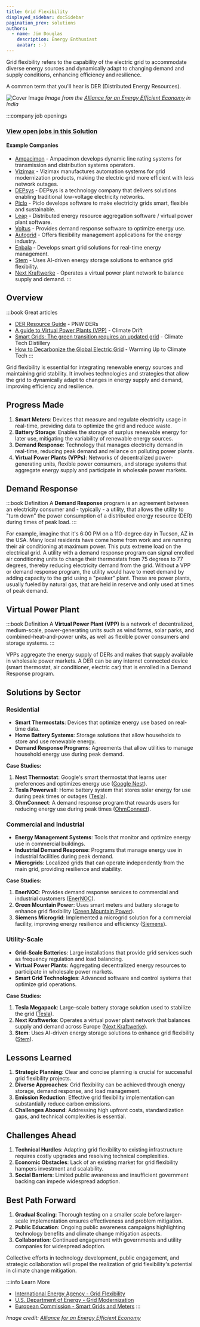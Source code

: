 ```yaml
---
title: Grid Flexibility
displayed_sidebar: docSidebar
pagination_prev: solutions
authors:
  - name: Jim Douglas
    description: Energy Enthusiast
    avatar: :-)
---
```


Grid flexibility refers to the capability of the electric grid to accommodate diverse energy sources and dynamically adapt to changing demand and supply conditions, enhancing efficiency and resilience.

A common term that you'll hear is DER (Distributed Energy Resources).

![Cover Image](../static/img/grid-flexibility.jpg)
*Image from the [Alliance for an Energy Efficient Economy](https://aeee.in/why-indian-grid-operators-need-to-acknowledge-demand-flexibility-for-optimal-grid-operation/) in India*

:::company job openings
### [View open jobs in this Solution](https://climatebase.org/jobs?l=&q=&drawdown_solutions=Grid+Flexibility)
#### Example Companies
- [Ampacimon](https://www.climatetechlist.com/company/ampacimon) - Ampacimon develops dynamic line rating systems for transmission and distribution systems operators.
- [Vizimax](https://www.climatetechlist.com/company/vizimax) - Vizimax manufactures automation systems for grid modernization products, making the electric grid more efficient with less network outages.
- [DEPsys](https://www.climatetechlist.com/company/depsys) - DEPsys is a technology company that delivers solutions enabling traditional low-voltage electricity networks.
- [Piclo](https://www.climatetechlist.com/company/piclo) - Piclo develops software to make electricity grids smart, flexible and sustainable.
- [Leap](https://www.climatetechlist.com/company/leap) - Distributed energy resource aggregation software / virtual power plant software.
- [Voltus](https://voltus.co) - Provides demand response software to optimize energy use.
- [Autogrid](https://www.auto-grid.com) - Offers flexibility management applications for the energy industry.
- [Enbala](https://www.enbala.com) - Develops smart grid solutions for real-time energy management.
- [Stem](https://www.stem.com) - Uses AI-driven energy storage solutions to enhance grid flexibility.
- [Next Kraftwerke](https://www.next-kraftwerke.com) - Operates a virtual power plant network to balance supply and demand.
:::

## Overview
:::book Great articles
- [DER Resource Guide](https://pnwders.notion.site/PNW-DERs-Resources-Guide-b140785035504276a036a0973e9a7989) - PNW DERs
- [A guide to Virtual Power Plants (VPP)](https://climatedrift.substack.com/p/a-guide-to-virtual-power-plants-vpp) - Climate Drift
- [Smart Grids: The green transition requires an updated grid](https://www.climatetechdistillery.com/p/22-smart-grids) - Climate Tech Distillery
- [How to Decarbonize the Global Electric Grid](https://warminguptoclimatetech.substack.com/p/how-to-decarbonize-the-global-electric-grid) - Warming Up to Climate Tech
:::



Grid flexibility is essential for integrating renewable energy sources and maintaining grid stability. It involves technologies and strategies that allow the grid to dynamically adapt to changes in energy supply and demand, improving efficiency and resilience.

## Progress Made

1. **Smart Meters**: Devices that measure and regulate electricity usage in real-time, providing data to optimize the grid and reduce waste.
2. **Battery Storage**: Enables the storage of surplus renewable energy for later use, mitigating the variability of renewable energy sources.
3. **Demand Response**: Technology that manages electricity demand in real-time, reducing peak demand and reliance on polluting power plants.
4. **Virtual Power Plants (VPPs)**: Networks of decentralized power-generating units, flexible power consumers, and storage systems that aggregate energy supply and participate in wholesale power markets.

## Demand Response

:::book Definition
A **Demand Response** program is an agreement between an electricity consumer and - typically - a utility, that allows the utility to "turn down" the power consumption of a distributed energy resource (DER) during times of peak load.
:::

For example, imagine that it's 6:00 PM on a 110-degree day in Tucson, AZ in the USA. Many local residents have come home from work and are running their air conditioning at maximum power. This puts extreme load on the electrical grid. A utility with a demand response program can signal enrolled air conditioning units to change their thermostats from 75 degrees to 77 degrees, thereby reducing electricity demand from the grid. Without a VPP or demand response program, the utility would have to meet demand by adding capacity to the grid using a "peaker" plant. These are power plants, usually fueled by natural gas, that are held in reserve and only used at times of peak demand.

## Virtual Power Plant

:::book Definition
A **Virtual Power Plant (VPP)** is a network of decentralized, medium-scale, power-generating units such as wind farms, solar parks, and combined-heat-and-power units, as well as flexible power consumers and storage systems. 
:::

VPPs aggregate the energy supply of DERs and makes that supply available in wholesale power markets. A DER can be any internet connected device (smart thermostat, air conditioner, electric car) that is enrolled in a Demand Response program.

## Solutions by Sector

### Residential
- **Smart Thermostats**: Devices that optimize energy use based on real-time data.
- **Home Battery Systems**: Storage solutions that allow households to store and use renewable energy.
- **Demand Response Programs**: Agreements that allow utilities to manage household energy use during peak demand.

**Case Studies:**
1. **Nest Thermostat**: Google's smart thermostat that learns user preferences and optimizes energy use ([Google Nest](https://store.google.com/product/nest_thermostat)).
2. **Tesla Powerwall**: Home battery system that stores solar energy for use during peak times or outages ([Tesla](https://www.tesla.com/powerwall)).
3. **OhmConnect**: A demand response program that rewards users for reducing energy use during peak times ([OhmConnect](https://www.ohmconnect.com)).

### Commercial and Industrial
- **Energy Management Systems**: Tools that monitor and optimize energy use in commercial buildings.
- **Industrial Demand Response**: Programs that manage energy use in industrial facilities during peak demand.
- **Microgrids**: Localized grids that can operate independently from the main grid, providing resilience and stability.

**Case Studies:**
1. **EnerNOC**: Provides demand response services to commercial and industrial customers ([EnerNOC](https://www.enernoc.com)).
2. **Green Mountain Power**: Uses smart meters and battery storage to enhance grid flexibility ([Green Mountain Power](https://www.greenmountainpower.com)).
3. **Siemens Microgrid**: Implemented a microgrid solution for a commercial facility, improving energy resilience and efficiency ([Siemens](https://new.siemens.com/global/en/products/energy/microgrids.html)).

### Utility-Scale
- **Grid-Scale Batteries**: Large installations that provide grid services such as frequency regulation and load balancing.
- **Virtual Power Plants**: Aggregating decentralized energy resources to participate in wholesale power markets.
- **Smart Grid Technologies**: Advanced software and control systems that optimize grid operations.

**Case Studies:**
1. **Tesla Megapack**: Large-scale battery storage solution used to stabilize the grid ([Tesla](https://www.tesla.com/megapack)).
2. **Next Kraftwerke**: Operates a virtual power plant network that balances supply and demand across Europe ([Next Kraftwerke](https://www.next-kraftwerke.com)).
3. **Stem**: Uses AI-driven energy storage solutions to enhance grid flexibility ([Stem](https://www.stem.com)).

## Lessons Learned

1. **Strategic Planning**: Clear and concise planning is crucial for successful grid flexibility projects.
2. **Diverse Approaches**: Grid flexibility can be achieved through energy storage, demand response, and load management.
3. **Emission Reduction**: Effective grid flexibility implementation can substantially reduce carbon emissions.
4. **Challenges Abound**: Addressing high upfront costs, standardization gaps, and technical complexities is essential.

## Challenges Ahead

1. **Technical Hurdles**: Adapting grid flexibility to existing infrastructure requires costly upgrades and resolving technical complexities.
2. **Economic Obstacles**: Lack of an existing market for grid flexibility hampers investment and scalability.
3. **Social Barriers**: Limited public awareness and insufficient government backing can impede widespread adoption.

## Best Path Forward

1. **Gradual Scaling**: Thorough testing on a smaller scale before larger-scale implementation ensures effectiveness and problem mitigation.
2. **Public Education**: Ongoing public awareness campaigns highlighting technology benefits and climate change mitigation aspects.
3. **Collaboration**: Continued engagement with governments and utility companies for widespread adoption.

Collective efforts in technology development, public engagement, and strategic collaboration will propel the realization of grid flexibility's potential in climate change mitigation.

:::info Learn More
- [International Energy Agency - Grid Flexibility](https://www.iea.org/reports/grid-flexibility)
- [U.S. Department of Energy - Grid Modernization](https://www.energy.gov/grid-modernization-initiative)
- [European Commission - Smart Grids and Meters](https://ec.europa.eu/energy/topics/markets-and-consumers/smart-grids-and-meters_en)
:::

*Image credit: [Alliance for an Energy Efficient Economy](https://aeee.in/why-indian-grid-operators-need-to-acknowledge-demand-flexibility-for-optimal-grid-operation/)*
